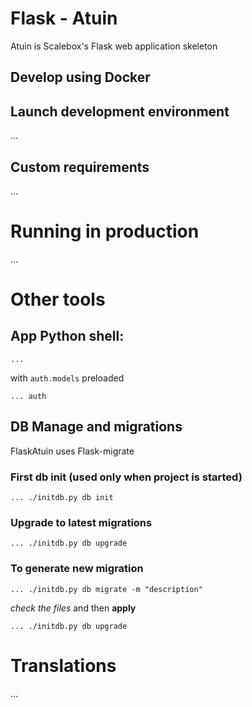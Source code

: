 # Flask - Atuin

Atuin is Scalebox's Flask web application skeleton

## Develop using Docker

## Launch development environment

...

## Custom requirements

...

# Running in production

...

# Other tools

## App Python shell:

    ...

with `auth.models` preloaded

    ... auth

## DB Manage and migrations

FlaskAtuin uses Flask-migrate

### First db init (used only when project is **started**)

    ... ./initdb.py db init

### Upgrade to latest migrations

    ... ./initdb.py db upgrade

### To generate new migration

    ... ./initdb.py db migrate -m "description"

*check the files* and then **apply**

    ... ./initdb.py db upgrade

# Translations

...